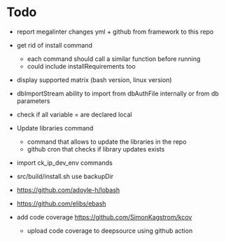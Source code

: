 # Todo

- report megalinter changes yml + github from framework to this repo
- get rid of install command
  - each command should call a similar function before running
  - could include installRequirements too
- display supported matrix (bash version, linux version)
- dbImportStream ability to import from dbAuthFile internally or from db
  parameters
- check if all variable = are declared local
- Update libraries command

  - command that allows to update the libraries in the repo
  - github cron that checks if library updates exists

- import ck_ip_dev_env commands
- src/build/install.sh use backupDir
- <https://github.com/adoyle-h/lobash>
- <https://github.com/elibs/ebash>
- add code coverage <https://github.com/SimonKagstrom/kcov>
  - upload code coverage to deepsource using github action
